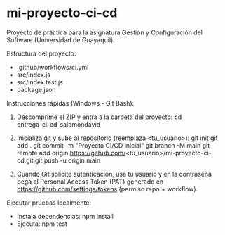 # mi-proyecto-ci-cd

Proyecto de práctica para la asignatura Gestión y Configuración del Software (Universidad de Guayaquil).

Estructura del proyecto:
- .github/workflows/ci.yml
- src/index.js
- src/index.test.js
- package.json

Instrucciones rápidas (Windows - Git Bash):

1. Descomprime el ZIP y entra a la carpeta del proyecto:
   cd entrega_ci_cd_salomondavid

2. Inicializa git y sube al repositorio (reemplaza <tu_usuario>):
   git init
   git add .
   git commit -m "Proyecto CI/CD inicial"
   git branch -M main
   git remote add origin https://github.com/<tu_usuario>/mi-proyecto-ci-cd.git
   git push -u origin main

3. Cuando Git solicite autenticación, usa tu usuario y en la contraseña pega el Personal Access Token (PAT) generado en https://github.com/settings/tokens (permiso repo + workflow).

Ejecutar pruebas localmente:
- Instala dependencias: npm install
- Ejecuta: npm test

